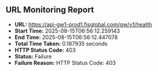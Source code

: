 ## URL Monitoring Report

- **URL:** https://api-gw1-prod1.fisglobal.com/gw/v1/health
- **Start Time:** 2025-08-15T06:56:12.259143
- **End Time:** 2025-08-15T06:56:12.447078
- **Total Time Taken:** 0.187935 seconds
- **HTTP Status Code:** 403
- **Status:** Failure
- **Failure Reason:** HTTP Status Code: 403
